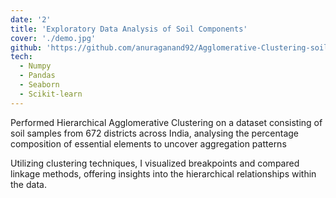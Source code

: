 ```yaml
---
date: '2'
title: 'Exploratory Data Analysis of Soil Components'
cover: './demo.jpg'
github: 'https://github.com/anuraganand92/Agglomerative-Clustering-soil-components'
tech:
  - Numpy
  - Pandas
  - Seaborn
  - Scikit-learn
---
```


Performed Hierarchical Agglomerative Clustering on a dataset consisting of soil samples from 672 districts across India, analysing the percentage composition of essential elements to uncover aggregation patterns

Utilizing clustering techniques, I visualized breakpoints and compared linkage methods, offering insights into the hierarchical relationships within the data.
